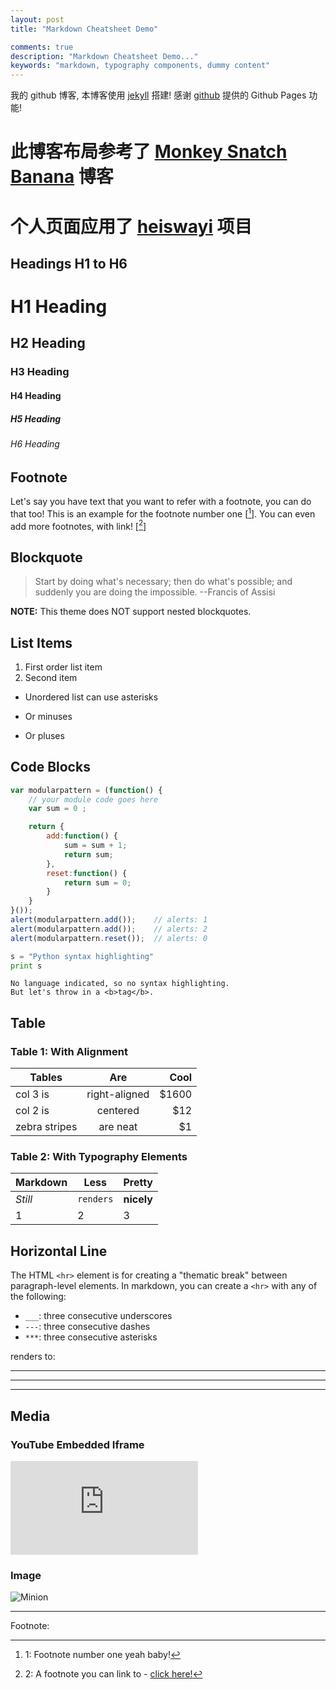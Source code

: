 ```yaml
---
layout: post
title: "Markdown Cheatsheet Demo"

comments: true
description: "Markdown Cheatsheet Demo..."
keywords: "markdown, typography components, dummy content"
---
```


我的 github 博客, 本博客使用 [jekyll](http://jekyll.bootcss.com/) 搭建!
感谢 [github](https://github.com) 提供的 Github Pages 功能!
 # 此博客布局参考了 [Monkey Snatch Banana](http://www.monkeysnatchbanana.com/) 博客
 # 个人页面应用了 [heiswayi](https://github.com/heiswayi/thinkspace) 项目

<div class="divider"></div>

## Headings H1 to H6

# H1 Heading

## H2 Heading

### H3 Heading

#### H4 Heading

##### H5 Heading

###### H6 Heading

<div class="divider"></div>

## Footnote

Let's say you have text that you want to refer with a footnote, you can do that too! This is an example for the footnote number one [[^1]]. You can even add more footnotes, with link! [[^2]]

<div class="divider"></div>

## Blockquote

> Start by doing what's necessary; then do what's possible; and suddenly you are doing the impossible. --Francis of Assisi

**NOTE:** This theme does NOT support nested blockquotes.

<div class="divider"></div>

## List Items

1. First order list item
2. Second item

* Unordered list can use asterisks
- Or minuses
+ Or pluses

<div class="divider"></div>

## Code Blocks

```javascript
var modularpattern = (function() {
    // your module code goes here
    var sum = 0 ;

    return {
        add:function() {
            sum = sum + 1;
            return sum;
        },
        reset:function() {
            return sum = 0;    
        }  
    }   
}());
alert(modularpattern.add());    // alerts: 1
alert(modularpattern.add());    // alerts: 2
alert(modularpattern.reset());  // alerts: 0
```

```python
s = "Python syntax highlighting"
print s
```

```
No language indicated, so no syntax highlighting.
But let's throw in a <b>tag</b>.
```

<div class="divider"></div>

## Table

### Table 1: With Alignment

| Tables        | Are           | Cool  |
| ------------- |:-------------:| -----:|
| col 3 is      | right-aligned | $1600 |
| col 2 is      | centered      |   $12 |
| zebra stripes | are neat      |    $1 |

### Table 2: With Typography Elements

Markdown | Less | Pretty
--- | --- | ---
*Still* | `renders` | **nicely**
1 | 2 | 3

<div class="divider"></div>

## Horizontal Line

The HTML `<hr>` element is for creating a "thematic break" between paragraph-level elements. In markdown, you can create a `<hr>` with any of the following:

* `___`: three consecutive underscores
* `---`: three consecutive dashes
* `***`: three consecutive asterisks

renders to:

___

---

***

<div class="divider"></div>

## Media

### YouTube Embedded Iframe

<div class="video-container"><iframe src="https://www.youtube.com/embed/n1a7o44WxNo" frameborder="0" allowfullscreen></iframe></div>

### Image

![Minion](http://octodex.github.com/images/minion.png)

---
Footnote:

[^1]: 1: Footnote number one yeah baby!

[^2]: 2: A footnote you can link to - [click here!](#)
